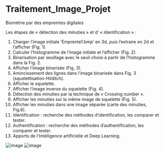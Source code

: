 # Traitement_Image_Projet

Biométrie par des empreintes digitales

Les étapes de « détection des minuties » et d’ « Identification » :
1) Charger l’image initiale ‘Emprente1.bmp’ en 3d, puis l’extraire en 2d et l’afficher (Fig. 1).
2) Calculer l’histogramme de l’image initiale et l’afficher (Fig. 2).
3) Binarisation par seuillage avec le seuil choisi à partir de l’histogramme dans la Fig. 2.
4) Afficher l’image binarisée (Fig. 3).
5) Amincissement des lignes dans l’image binarisée dans Fig. 3 (squelettisation-Hilditch).
6) Afficher le squelette.
7) Afficher l’image inverse du squelette (Fig. 4).
8) Détection des minuties par la technique de « Crossing number ».
9) Afficher les minuties sur la même image de squelette (Fig. 5).
10) Afficher les minuties dans une image séparée (carte des minuties, Fig.6).
11) Identification : recherche des méthodes d’identification, les comparer et tester.
12) Authentification : recherche des méthodes d’authentification, les comparer et tester.
13) Apports de l’Intelligence artificielle et Deep Learning.


![image](https://user-images.githubusercontent.com/96722169/202219819-b04b56f0-f79b-4de4-aa68-03bf80cf25f6.png)
![image](https://user-images.githubusercontent.com/96722169/202220006-ee00bb85-4fb6-4acc-a2d6-b28d7e0a3520.png)
